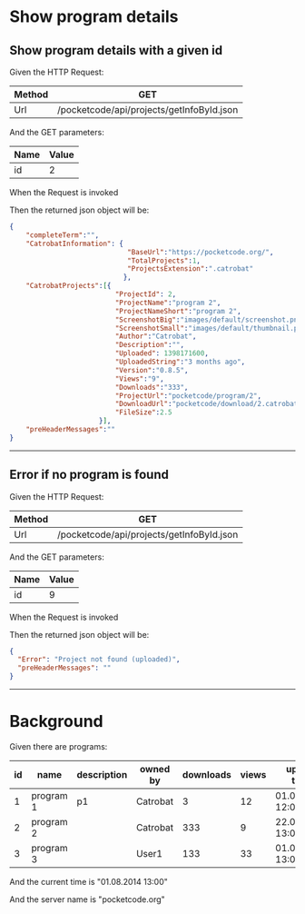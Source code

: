 # Show program details
> 

## Show program details with a given id
> 

Given the HTTP Request:

| Method | GET |
| --- | --- |
| Url | /pocketcode/api/projects/getInfoById.json |
   
And the GET parameters:

| Name | Value |
| --- | --- |
| id | 2 |
   
When the Request is invoked
 
Then the returned json object will be:
```json
{
    "completeTerm":"",
    "CatrobatInformation": {
                             "BaseUrl":"https://pocketcode.org/",
                             "TotalProjects":1,
                             "ProjectsExtension":".catrobat"
                            },
    "CatrobatProjects":[{
                          "ProjectId": 2,
                          "ProjectName":"program 2",
                          "ProjectNameShort":"program 2",
                          "ScreenshotBig":"images/default/screenshot.png",
                          "ScreenshotSmall":"images/default/thumbnail.png",
                          "Author":"Catrobat",
                          "Description":"",
                          "Uploaded": 1398171600,
                          "UploadedString":"3 months ago",
                          "Version":"0.8.5",
                          "Views":"9",
                          "Downloads":"333",
                          "ProjectUrl":"pocketcode/program/2",
                          "DownloadUrl":"pocketcode/download/2.catrobat",
                          "FileSize":2.5
                      }],
    "preHeaderMessages":""
}
```
 
 


---

## Error if no program is found
> 

Given the HTTP Request:

| Method | GET |
| --- | --- |
| Url | /pocketcode/api/projects/getInfoById.json |
   
And the GET parameters:

| Name | Value |
| --- | --- |
| id | 9 |
   
When the Request is invoked
 
Then the returned json object will be:
```json
{
  "Error": "Project not found (uploaded)",
  "preHeaderMessages": ""
}
```
 
 


---

  
# Background

Given there are programs:

| id | name | description | owned by | downloads | views | upload time | version | FileSize |
| --- | --- | --- | --- | --- | --- | --- | --- | --- |
| 1 | program 1 | p1 | Catrobat | 3 | 12 | 01.01.2013 12:00 | 0.8.5 | 1024 |
| 2 | program 2 |  | Catrobat | 333 | 9 | 22.04.2014 13:00 | 0.8.5 | 2621440 |
| 3 | program 3 |  | User1 | 133 | 33 | 01.01.2012 13:00 | 0.8.5 | 1337 |
   
And the current time is &quot;01.08.2014 13:00&quot;
 
And the server name is &quot;pocketcode.org&quot;
 
 